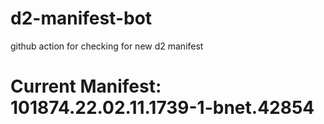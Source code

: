 # d2-manifest-bot
github action for checking for new d2 manifest

# Current Manifest: 101874.22.02.11.1739-1-bnet.42854